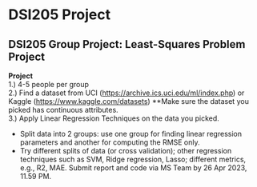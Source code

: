 # DSI205 Project

## DSI205 Group Project: Least-Squares Problem Project

**Project**\
1.) 4-5 people per group\
2.) Find a dataset from UCI (https://archive.ics.uci.edu/ml/index.php) or Kaggle (https://www.kaggle.com/datasets) **Make sure the dataset you picked has continuous attributes.\
3.) Apply Linear Regression Techniques on the data you picked.

* Split data into 2 groups: use one group for finding linear regression parameters and another for computing the RMSE only.
* Try different splits of data (or cross validation); other regression techniques such as SVM, Ridge regression, Lasso; different metrics, e.g., R2, MAE. Submit report and code via MS Team by 26 Apr 2023, 11.59 PM.
